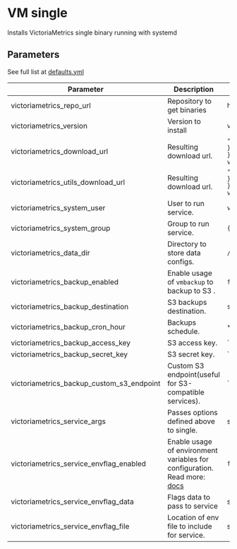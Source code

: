 # VM single

Installs VictoriaMetrics single binary running with systemd

## Parameters

See full list at [defaults.yml](./defaults/main.yml)

| Parameter                                 | Description                                                                                                                         | Default                                                                                                                                       |
|-------------------------------------------|-------------------------------------------------------------------------------------------------------------------------------------|-----------------------------------------------------------------------------------------------------------------------------------------------|
| victoriametrics_repo_url                  | Repository to get binaries                                                                                                          | `https://github.com/VictoriaMetrics/VictoriaMetrics`                                                                                          |
| victoriametrics_version                   | Version to install                                                                                                                  | `v1.83.0`                                                                                                                                     |
| victoriametrics_download_url              | Resulting download url.                                                                                                             | `"{{ victoriametrics_repo_url }}/releases/download/{{ victoriametrics_version }}/vmutils-{{ go_arch }}-{{ victoriametrics_version }}.tar.gz"` |
| victoriametrics_utils_download_url        | Resulting download url.                                                                                                             | `"{{ victoriametrics_repo_url }}/releases/download/{{ victoriametrics_version }}/vmutils-{{ go_arch }}-{{ victoriametrics_version }}.tar.gz"` |
| victoriametrics_system_user               | User to run service.                                                                                                                | `victoriametrics`                                                                                                                             |
| victoriametrics_system_group              | Group to run service.                                                                                                               | `{{ victoriametrics_system_user }}`                                                                                                           |
| victoriametrics_data_dir                  | Directory to store data configs.                                                                                                    | `/var/lib/victoria-metrics/`                                                                                                                  |
| victoriametrics_backup_enabled            | Enable usage of `vmbackup` to backup to S3 .                                                                                        | `false`                                                                                                                                       |
| victoriametrics_backup_destination        | S3 backups destination.                                                                                                             | `s3://`                                                                                                                                       |
| victoriametrics_backup_cron_hour          | Backups schedule.                                                                                                                   | `*/2`                                                                                                                                         |
| victoriametrics_backup_access_key         | S3 access key.                                                                                                                      | ``                                                                                                                                            |
| victoriametrics_backup_secret_key         | S3 secret key.                                                                                                                      | ``                                                                                                                                            |
| victoriametrics_backup_custom_s3_endpoint | Custom S3 endpoint(useful for S3-compatible services).                                                                              | ``                                                                                                                                            |
| victoriametrics_service_args              | Passes options defined above to single.                                                                                             | see [defaults.yml](./defaults/main.yml)                                                                                                       |
| victoriametrics_service_envflag_enabled   | Enable usage of environment variables for configuration. Read more: [docs](https://docs.victoriametrics.com/#environment-variables) | `false`                                                                                                                                       |
| victoriametrics_service_envflag_data      | Flags data to pass to service                                                                                                       | see [defaults.yml](./defaults/main.yml)                                                                                                       |
| victoriametrics_service_envflag_file      | Location of env file to include for service.                                                                                        | see [defaults.yml](./defaults/main.yml)                                                                                                       |


